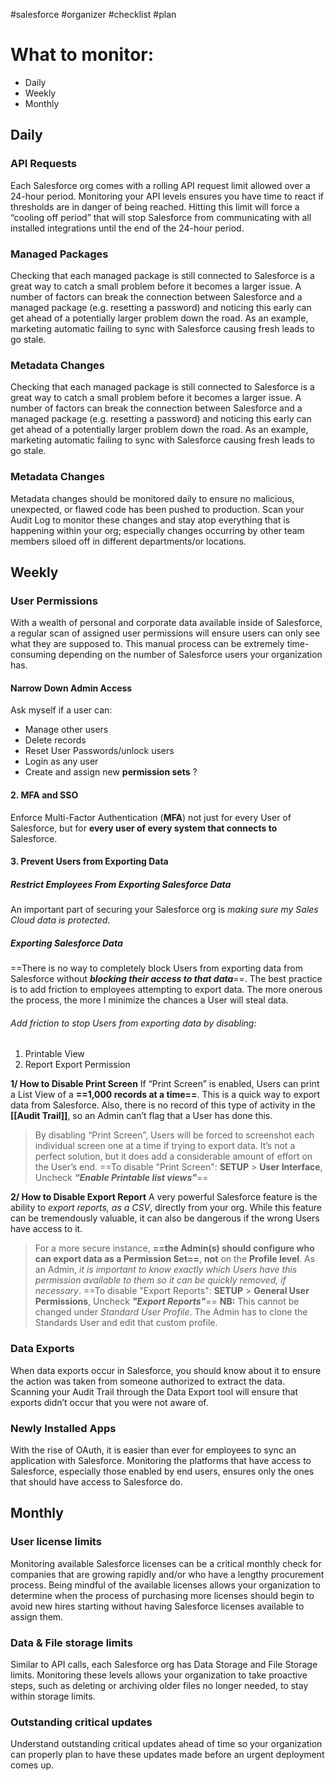 #salesforce #organizer #checklist #plan 

# What to monitor:
- Daily
- Weekly
- Monthly

## Daily
### API Requests
Each Salesforce org comes with a rolling API request limit allowed over a 24-hour period. Monitoring your API levels ensures you have time to react if thresholds are in danger of being reached. Hitting this limit will force a “cooling off period” that will stop Salesforce from communicating with all installed integrations until the end of the 24-hour period. 

### Managed Packages
Checking that each managed package is still connected to Salesforce is a great way to catch a small problem before it becomes a larger issue. A number of factors can break the connection between Salesforce and a managed package (e.g. resetting a password) and noticing this early can get ahead of a potentially larger problem down the road. As an example, marketing automatic failing to sync with Salesforce causing fresh leads to go stale.

### Metadata Changes
Checking that each managed package is still connected to Salesforce is a great way to catch a small problem before it becomes a larger issue. A number of factors can break the connection between Salesforce and a managed package (e.g. resetting a password) and noticing this early can get ahead of a potentially larger problem down the road. As an example, marketing automatic failing to sync with Salesforce causing fresh leads to go stale.

### Metadata Changes
Metadata changes should be monitored daily to ensure no malicious, unexpected, or flawed code has been pushed to production. Scan your Audit Log to monitor these changes and stay atop everything that is happening within your org; especially changes occurring by other team members siloed off in different departments/or locations. 

## Weekly

### User Permissions
With a wealth of personal and corporate data available inside of Salesforce, a regular scan of assigned user permissions will ensure users can only see what they are supposed to. This manual process can be extremely time-consuming depending on the number of Salesforce users your organization has.

#### Narrow Down Admin Access
Ask myself if a user can:
- Manage other users
- Delete records
- Reset User Passwords/unlock users
- Login as any user
- Create and assign new **permission sets** ?

#### 2. MFA and SSO

Enforce Multi-Factor Authentication (**MFA**) not just for every User of Salesforce, but for **every user of every system that connects to** Salesforce.

#### 3. Prevent Users from Exporting Data
##### Restrict Employees From Exporting Salesforce Data
An important part of securing your Salesforce org is *making sure my Sales Cloud data is protected*.

##### Exporting Salesforce Data 
==There is no way to completely block Users from exporting data from Salesforce without **_blocking their access to that data_**==.
The best practice is to add friction to employees attempting to export data. The more onerous the process, the more I minimize the chances a User will steal data.

###### Add friction to stop Users from exporting data by disabling:
1) Printable View
2) Report Export Permission

**1/ How to Disable Print Screen**
If “Print Screen” is enabled, Users can print a List View of a **==1,000 records at a time==**.
This is a quick way to export data from Salesforce. Also, there is no record of this type of activity in the
**[[Audit Trail]]**, so an Admin can’t flag that a User has done this.
> By disabling “Print Screen”, Users will be forced to screenshot each individual screen one at a time if trying to export data. It’s not a perfect solution, but it does add a considerable amount of effort on the User’s end.
> ==To disable "Print Screen": **SETUP** > **User Interface**, Uncheck **_“Enable Printable list views"_**==

**2/ How to Disable Export Report**
A very powerful Salesforce feature is the ability to *export reports, as a CSV*, directly from your org. While this feature can be tremendously valuable, it can also be dangerous if the wrong Users have access to it.

> For a more secure instance, **==the Admin(s) should configure who can export data as a Permission Set==**, **not** on the **Profile level**. As an Admin, *it is important to know exactly which Users have this permission available to them so it can be quickly removed, if necessary*.
> ==To disable "Export Reports": **SETUP** > **General User Permissions**, Uncheck **_"Export Reports"_**==
> **NB:** This cannot be changed under *Standard User Profile*. The Admin has to clone the Standards User and edit that custom profile.

### Data Exports
When data exports occur in Salesforce, you should know about it to ensure the action was taken from someone authorized to extract the data. Scanning your Audit Trail through the Data Export tool will ensure that exports didn’t occur that you were not aware of.

### Newly Installed Apps
With the rise of OAuth, it is easier than ever for employees to sync an application with Salesforce. Monitoring the platforms that have access to Salesforce, especially those enabled by end users, ensures only the ones that should have access to Salesforce do.

## Monthly
### User license limits
Monitoring available Salesforce licenses can be a critical monthly check for companies that are growing rapidly and/or who have a lengthy procurement process. Being mindful of the available licenses allows your organization to determine when the process of purchasing more licenses should begin to avoid new hires starting without having Salesforce licenses available to assign them.

### Data & File storage limits
Similar to API calls, each Salesforce org has Data Storage and File Storage limits. Monitoring these levels allows your organization to take proactive steps, such as deleting or archiving older files no longer needed, to stay within storage limits.

### Outstanding critical updates
Understand outstanding critical updates ahead of time so your organization can properly plan to have these updates made before an urgent deployment comes up.